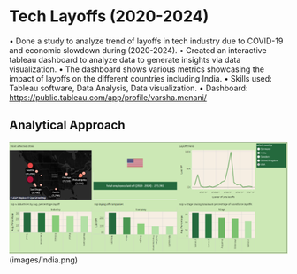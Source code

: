
# Tech Layoffs (2020-2024)

• Done a study to analyze trend of layoffs in tech industry due to COVID-19 and economic slowdown during (2020-2024).
• Created an interactive tableau dashboard to analyze data to generate insights via data visualization.
• The dashboard shows various metrics showcasing the impact of layoffs on the different countries including India.
• Skills used: Tableau software, Data Analysis, Data visualization.
• Dashboard: https://public.tableau.com/app/profile/varsha.menani/

## Analytical Approach
![analytical_approch](images/us.png)  (images/india.png)
